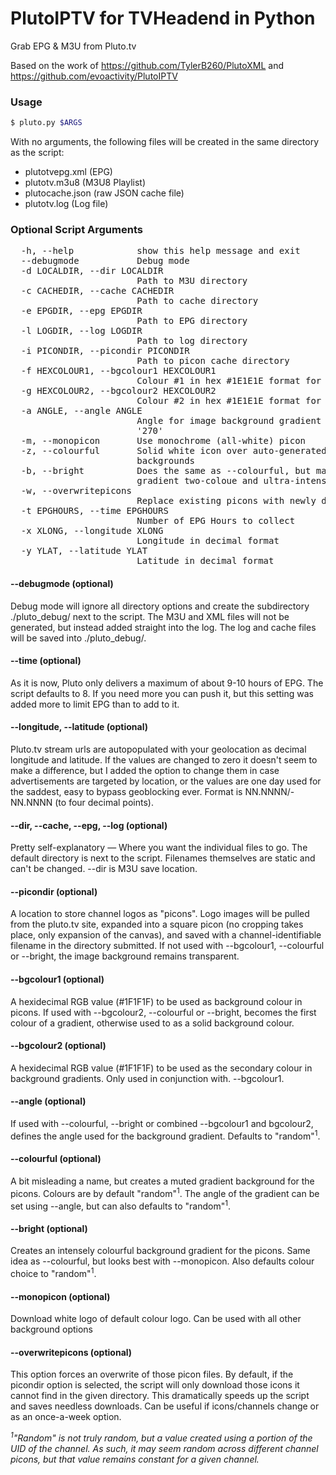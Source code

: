 # PlutoIPTV for TVHeadend in Python

Grab EPG &amp; M3U from Pluto.tv

Based on the work of https://github.com/TylerB260/PlutoXML and https://github.com/evoactivity/PlutoIPTV

### Usage

```bash
$ pluto.py $ARGS
```
With no arguments, the following files will be created in the same directory as the script:

- plutotvepg.xml (EPG)
- plutotv.m3u8 (M3U8 Playlist)
- plutocache.json (raw JSON cache file)
- plutotv.log (Log file)

### Optional Script Arguments
<pre>
  -h, --help            show this help message and exit
  --debugmode           Debug mode
  -d LOCALDIR, --dir LOCALDIR
                        Path to M3U directory
  -c CACHEDIR, --cache CACHEDIR
                        Path to cache directory
  -e EPGDIR, --epg EPGDIR
                        Path to EPG directory
  -l LOGDIR, --log LOGDIR
                        Path to log directory
  -i PICONDIR, --picondir PICONDIR
                        Path to picon cache directory
  -f HEXCOLOUR1, --bgcolour1 HEXCOLOUR1
                        Colour #1 in hex #1E1E1E format for image background
  -g HEXCOLOUR2, --bgcolour2 HEXCOLOUR2
                        Colour #2 in hex #1E1E1E format for image background
  -a ANGLE, --angle ANGLE
                        Angle for image background gradient in degrees, eg;
                        '270'
  -m, --monopicon       Use monochrome (all-white) picon
  -z, --colourful       Solid white icon over auto-generated dark gradient
                        backgrounds
  -b, --bright          Does the same as --colourful, but makes the background
                        gradient two-coloue and ultra-intense.
  -w, --overwritepicons
                        Replace existing picons with newly downloaded versions
  -t EPGHOURS, --time EPGHOURS
                        Number of EPG Hours to collect
  -x XLONG, --longitude XLONG
                        Longitude in decimal format
  -y YLAT, --latitude YLAT
                        Latitude in decimal format
</pre>
#### --debugmode (optional)

Debug mode will ignore all directory options and create the subdirectory ./pluto_debug/ next to the script. The M3U and XML files will not be generated, but instead added straight into the log. The log and cache files will be saved into ./pluto_debug/.

#### --time (optional)

As it is now, Pluto only delivers a maximum of about 9-10 hours of EPG. The script defaults to 8. If you need more you can push it, but this setting was added more to limit EPG than to add to it.

#### --longitude, --latitude (optional)

Pluto.tv stream urls are autopopulated with your geolocation as decimal longitude and latitude. If the values are changed to zero it doesn't seem to make a difference, but I added the option to change them in case advertisements are targeted by location, or the values are one day used for the saddest, easy to bypass geoblocking ever. Format is NN.NNNN/-NN.NNNN (to four decimal points).

#### --dir, --cache, --epg, --log (optional)

Pretty self-explanatory — Where you want the individual files to go. The default directory is next to the script. Filenames themselves are static and can't be changed. --dir is M3U save location.

#### --picondir (optional)

A location to store channel logos as "picons". Logo images will be pulled from the pluto.tv site, expanded into a square picon (no cropping takes place, only expansion of the canvas), and saved with a channel-identifiable filename in the directory submitted. If not used with --bgcolour1, --colourful or --bright, the image background remains transparent.

#### --bgcolour1 (optional)

A hexidecimal RGB value (#1F1F1F) to be used as background colour in picons. If used with --bgcolour2, --colourful or --bright, becomes the first colour of a gradient, otherwise used to as a solid background colour. 

#### --bgcolour2 (optional)

A hexidecimal RGB value (#1F1F1F) to be used as the secondary colour in background gradients. Only used in conjunction with. --bgcolour1.

#### --angle (optional)

If used with --colourful, --bright or combined --bgcolour1 and bgcolour2, defines the angle used for the background gradient. Defaults to "random"<sup>1</sup>.

#### --colourful (optional)

A bit misleading a name, but creates a muted gradient background for the picons. Colours are by default "random"<sup>1</sup>. The angle of the gradient can be set using --angle, but can also defaults to "random"<sup>1</sup>.

#### --bright (optional)

Creates an intensely colourful background gradient for the picons. Same idea as --colourful, but looks best with --monopicon. Also defaults colour choice to "random"<sup>1</sup>.

#### --monopicon (optional)

Download white logo of default colour logo. Can be used with all other background options

#### --overwritepicons (optional)

This option forces an overwrite of those picon files. By default, if the picondir option is selected, the script will only download those icons it cannot find in the given directory. This dramatically speeds up the script and saves needless downloads. Can be useful if icons/channels change or as an once-a-week option. 

*<sup>1</sup>"Random" is not truly random, but a value created using a portion of the UID of the channel. As such, it may seem random across different channel picons, but that value remains constant for a given channel.*
